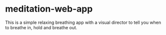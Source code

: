 # meditation-web-app
This is a simple relaxing breathing app with a visual director to tell you when to breathe in, hold and breathe out.
